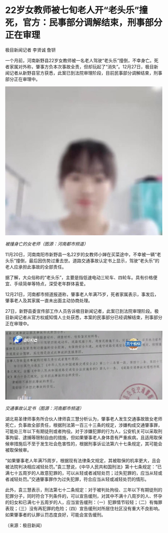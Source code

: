 # 22岁女教师被七旬老人开“老头乐”撞死，官方：民事部分调解结束，刑事部分正在审理

极目新闻记者 李贤诚 詹钘

一个月前，河南新野县22岁女教师被一名老人驾驶“老头乐”撞倒，不幸身亡。死者家属对外称，肇事方负本次事故全责，但却玩起了“消失”。12月27日，极目新闻记者从新野县官方获悉，此案已到法院审理阶段，目前民事部分调解结束，刑事部分正在审理中。

![0b00892fd1028a6f2a888812f8ac4dea.jpg](./22岁女教师被七旬老人开老头乐撞死官方民事部分调解结束刑事部分正在审理/0b00892fd1028a6f2a888812f8ac4dea.jpg)

_被撞身亡的女老师（图源：河南都市频道）_

11月20日，河南南阳市新野县一名22岁的女教师小婵在买菜途中，不幸被一辆“老头乐”撞倒，最后因伤势过重去世。道路交通事故认定书上显示，驾驶“老头乐”的老人应承担此事故的全部责任。

据了解，大众俗称的“老头乐”，主要是指低速电动三轮车、四轮车。具有价格便宜、手续简单等特点，深受老年群体喜爱。

12月21日，河南都市频道报道称，肇事老人年满75岁，死者家属表示，事发后，肇事老人及其家属一直未出面主动协商处理。

27日，新野县委宣传部工作人员告诉极目新闻记者，此案已到法院审理阶段。极目新闻记者从官方权威知情人士处获悉，本案的民事部分已经调解结束，刑事部分正在审理中。

![0881d9f5bb1bccf2ac598788d4d560a2.jpg](./22岁女教师被七旬老人开老头乐撞死官方民事部分调解结束刑事部分正在审理/0881d9f5bb1bccf2ac598788d4d560a2.jpg)

 _交通事故认定书（图源：河南都市频道）_

湖北易圣律师事务所合伙人律师袁三慧分析认为，肇事老人发生交通事故致女老师死亡，负事故全部责任，根据刑法第一百三十三条的规定，涉嫌构成交通肇事罪，可能处三年以下有期徒刑或者拘役。对于涉嫌犯罪的行为人，公安机关可以采取刑事拘留、逮捕等限制自由的措施，但如果肇事老人身体患有严重疾病，且适用取保候审措施后不至于发生社会危害性的，根据刑事诉讼法第六十七条规定，其可能会被取保候审。

“如果肇事老人年满75周岁，根据现有法律条文规定，其被取保的机率更大，且会被法院判决相应减轻处罚。”袁三慧说，《中华人民共和国刑法》第十七条规定：“已满七十五周岁的人故意犯罪的，可以从轻或者减轻处罚；过失犯罪的，应当从轻或者减轻处罚。”交通肇事罪作为过失犯罪，符合应当从轻或减轻处罚的情形。

此外，袁三慧表示，刑法第七十二条规定：对于被判处拘役、三年以下有期徒刑的犯罪分子，同时符合下列条件的，可以宣告缓刑，对其中不满十八周岁的人、怀孕的妇女和已满七十五周岁的人，应当宣告缓刑：（一）犯罪情节较轻；（二）有悔罪表现；（三）没有再犯罪的危险；（四）宣告缓刑对所居住社区没有重大不良影响。如果肇事者的认罪认罚态度良好，可能会宣告缓刑。

（来源：极目新闻）

